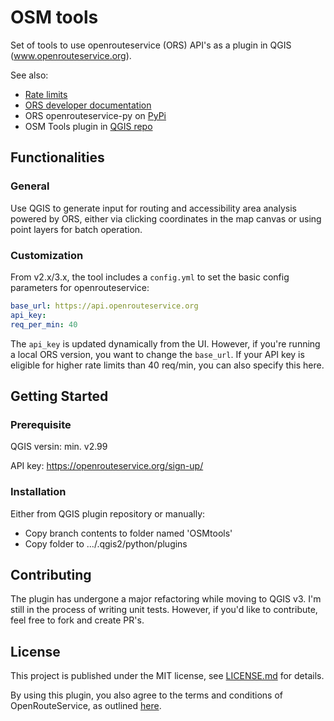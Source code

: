 # OSM tools
Set of tools to use openrouteservice (ORS) API's as a plugin in QGIS (www.openrouteservice.org).

See also:
- [Rate limits](https://openrouteservice.org/ratelimits/)
- [ORS developer documentation](https://openrouteservice.org/documentation/)
- ORS openrouteservice-py on [PyPi](https://pypi.python.org/pypi/openrouteservice)
- OSM Tools plugin in [QGIS repo](https://plugins.qgis.org/plugins/OSMtools/)

## Functionalities

### General
Use QGIS to generate input for routing and accessibility area analysis powered by ORS, either via clicking coordinates in the map canvas or using point layers for batch operation.

### Customization
From v2.x/3.x, the tool includes a `config.yml` to set the basic config parameters for openrouteservice:

```yaml
base_url: https://api.openrouteservice.org
api_key: 
req_per_min: 40
```
The `api_key` is updated dynamically from the UI. However, if you're running a local ORS version, you want to change the `base_url`. If your API key is eligible for higher rate limits than 40 req/min, you can also specify this here.

## Getting Started
### Prerequisite

QGIS versin: min. v2.99

API key: https://openrouteservice.org/sign-up/

### Installation

Either from QGIS plugin repository or manually:
  - Copy branch contents to folder named 'OSMtools'
  - Copy folder to .../.qgis2/python/plugins
  
## Contributing
The plugin has undergone a major refactoring while moving to QGIS v3. I'm still in the process of writing unit tests. However, if you'd like to contribute, feel free to fork and create PR's. 

## License
This project is published under the MIT license, see [LICENSE.md](https://github.com/nilsnolde/ORStools/blob/master/LICENSE.md) for details.

By using this plugin, you also agree to the terms and conditions of OpenRouteService, as outlined [here](https://developers.openrouteservice.org/portal/about).
